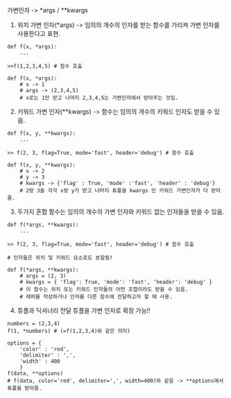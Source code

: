 가변인자 -> *args / **kwargs

1. 위치 가변 인자(*args)
-> 임의의 개수의 인자를 받는 함수를 가리켜 가변 인자를 사용한다고 표현.
```
def f(x, *args):
	...

>>f(1,2,3,4,5) # 함수 호출

def f(x, *args):
	# x -> 1
    # args -> (2,3,4,5)
    # x로는 1만 받고 나머지 2,3,4,5는 가변인자에서 받아주는 것임.
```

2. 키워드 가변 인자(**kwargs)
-> 함수는 임의의 개수의 키워드 인자도 받을 수 있음.
```
def f(x, y, **kwargs):
	...

>> f(2, 3, flag=True, mode='fast', header='debug') # 함수 호출

def f(x, y, **kwargs):
	# x -> 2
    # y -> 3
    # kwargs -> {'flag' : True, 'mode' :'fast', 'header' : 'debug'}
    # 2랑 3을 각각 x랑 y가 받고 나머지 튜플을 kwargs 인 키워드 가변인자가 다 받아줌.
```

3. 두가지 혼합
함수는 임의의 개수의 가변 인자와 키워드 없는 인자들을 받을 수 있음.
```
def f(*args, **kwargs):
	...
    
>> f(2, 3, flag=True, mode='fast', header='debug') # 함수 호출

# 인자들은 위치 및 키워드 요소로도 분할됨!

def f(*args, **kwargs):
	# args = (2, 3)
    # kwargs = { 'flag': True, 'mode': 'fast', 'header': 'debug' }
    # 이 함수는 위치 또는 키워드 인자들의 어떤 조합이라도 받을 수 있음.
    # 레퍼를 작성하거나 인자를 다른 함수에 전달하고자 할 때 사용.
```

4. 튜플과 딕셔너리 전달
튜플을 가변 인자로 확장 가능!!
```
numbers = (2,3,4)
f(1, *numbers) # (=f(1,2,3,4)와 같은 의미)

options = {
	'color' : 'red',
    'delimiter' : ',',
    'width' : 400
    }
f(data, **options)
# f(data, color='red', delimiter=',', width=400)와 같음 -> **options에서 튜플을 받아줌.
```


